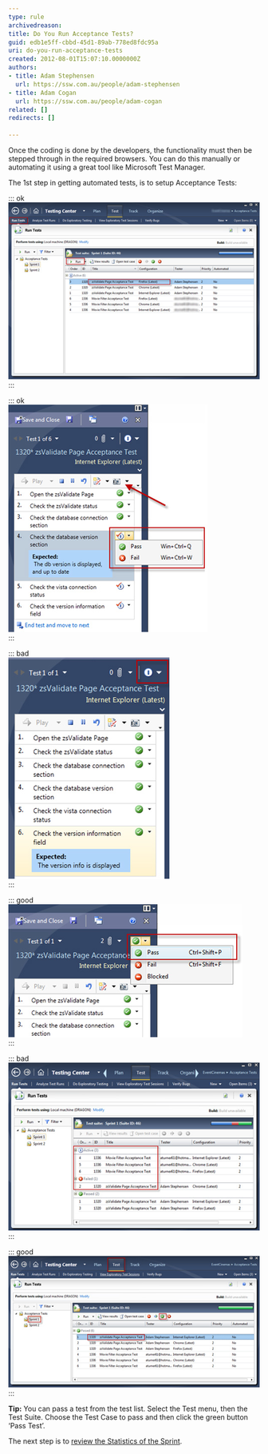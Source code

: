 ```yaml
---
type: rule
archivedreason: 
title: Do You Run Acceptance Tests?
guid: edb1e5ff-cbbd-45d1-89ab-778ed8fdc95a
uri: do-you-run-acceptance-tests
created: 2012-08-01T15:07:10.0000000Z
authors:
- title: Adam Stephensen
  url: https://ssw.com.au/people/adam-stephensen
- title: Adam Cogan
  url: https://ssw.com.au/people/adam-cogan
related: []
redirects: []

---
```


Once the coding is done by the developers, the functionality must then be stepped through in the required browsers. You can do this manually or automating it using a great tool like Microsoft Test Manager.

The 1st step in getting automated tests, is to setup Acceptance Tests:

<!--endintro-->


::: ok  
![Figure: Run each 'test case' with a prescribed configuration](run-acceptance-tests-1.jpg)  
:::


::: ok  
![Figure: As you progress through each step, 'Pass' or 'Fail' the expected results. Take screen captures or video as appropriate](run-acceptance-tests-2.jpg)  
:::


::: bad  
![Figure: Bad Example -After checking all the ‘Expected’ results in your MTM test, do not forget to 'Pass' or 'Fail' the Test Case](run-acceptance-tests-3.jpg)  
:::


::: good  
![Figure: Good example - After all 'Test Steps' have been checked off, choose the overall status for the test. Otherwise it will continue to show as 'Active' on the reports](run-acceptance-tests-4.jpg)  
:::


::: bad  
![Figure: Bad Example – No Tests should remain as 'Active' or 'Failed' at the end of a Sprint](run-acceptance-tests-5.jpg)  
:::


::: good  
![Figure: Good Example – every test is 'Passed'](run-acceptance-tests-6.jpg)  
:::

**Tip:** You can pass a test from the test list. Select the Test menu, then the Test Suite. Choose the Test Case to pass and then click the green button ‘Pass Test’.

The next step is to        [review the Statistics of the Sprint](/Pages/How-to-Check-the-Status-of-the-Current-Sprint.aspx).

